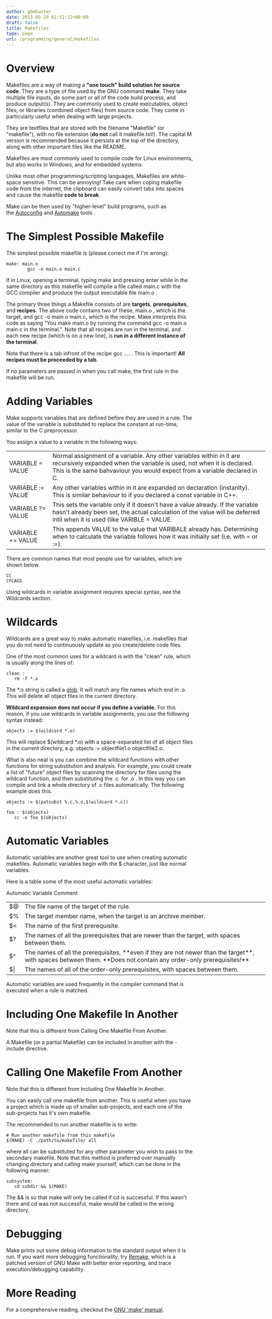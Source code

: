 ```yaml
---
author: gbmhunter
date: 2013-05-28 01:51:22+00:00
draft: false
title: Makefiles
type: page
url: /programming/general/makefiles
---
```


# Overview

Makefiles are a way of making a **"one touch" build solution for source code**. They are a type of file used by the GNU command **make**. They take multiple file inputs, do some part or all of the code build process, and produce output(s). They are commonly used to create executables, object files, or libraries (combined object files) from source code. They come in particularly useful when dealing with large projects.

They are textfiles that are stored with the filename "Makefile" (or "makefile"), with no file extension (**do not** call it makefile.txt!). The capital M version is recommended because it persists at the top of the directory, along with other important files like the README.

Makefiles are most commonly used to compile code for Linux environments, but also works in Windows, and for embedded systems.

Unlike most other programming/scripting languages, Makefiles are white-space sensitive. This can be annoying! Take care when coping makefile code from the internet, the clipboard can easily convert tabs into spaces and cause the makefile **code to break**.

Make can be then used by "higher-level" build programs, such as the [Autoconfig](http://www.gnu.org/savannah-checkouts/gnu/autoconf/manual/autoconf-2.69/html_node/index.html#Top) and [Automake](http://www.gnu.org/software/automake/) tools .

# The Simplest Possible Makefile

The simplest possible makefile is (please correct me if I'm wrong):

```make 
make: main.o
        gcc -o main.o main.c
```

If in Linux, opening a terminal, typing make and pressing enter while in the same directory as this makefile will compile a file called main.c with the GCC compiler and produce the output executable file main.o .

The primary three things a Makefile consists of are **targets**, **prerequisites**, and **recipes**. The above code contains two of these, main.o , which is the target, and gcc -o main.o main.c, which is the recipe. Make interprets this code as saying "You make main.o by running the command gcc -o main.o main.c in the terminal.". Note that all recipes are run in the terminal, and each new recipe (which is on a new line), is **run in a different instance of the terminal**.

Note that there is a tab infront of the recipe gcc .... . This is important! **All recipes must be proceeded by a tab.**





If no parameters are passed in when you call make, the first rule in the makefile will be run.





# Adding Variables





Make supports variables that are defined before they are used in a rule. The value of the variable is substituted to replace the constant at run-time, similar to the C preprocessor.





You assign a value to a variable in the following ways:



<table style="width: 700px;" >
    <tbody >
        <tr >
            
<td >
                VARIABLE = VALUE
            
</td>
            
<td >
                Normal assignment of a variable. Any other variables within in it are recursively expanded when the variable is used, not when it is declared. This is the same bahvaviour you would expect from a variable declared in C.
            
</td>
        </tr>
        <tr >
            
<td >
                VARIABLE := VALUE
            
</td>
            
<td >
                Any other variables within in it are expanded on declaration (instanlty). This is similar behaviour to if you declared a const variable in C++.
            
</td>
        </tr>
        <tr >
            
<td >
                VARIABLE ?= VALUE
            
</td>
            
<td >
                This sets the variable only if it doesn't have a value already. If the variable hasn't already been set, the actual calculation of the value will be deferred intil when it is used (like VARIBLE = VALUE.
            
</td>
        </tr>
        <tr >
            
<td >
                VARIABLE += VALUE
            
</td>
            
<td >
                This appends VALUE to the value that VARIBALE already has. Determining when to calculate the variable follows how it was initially set (i.e. with = or :=).
            
</td>
        </tr>
    </tbody>
</table>
    


There are common names that most people use for variables, which are shown below.




    
    CC
    CFLAGS
    





Using wildcards in variable assignment requires special syntax, see the Wildcards section.





# Wildcards





Wildcards are a great way to make automatic makefiles, i.e. makefiles that you do not need to continuously update as you create/delete code files.





One of the most common uses for a wildcard is with the "clean" rule, which is usually along the lines of:




    
    clean : 
       rm -f *.o
    





The *.o string is called a [glob](http://en.wikipedia.org/wiki/Glob_(programming)). It will match any file names which end in .o. This will delete all object files in the current directory.





**Wildcard expansion does not occur if you define a variable.** For this reason, if you use wildcards in variable assignments, you use the following syntax instead:




    
    objects := $(wildcard *.o)
    





This will replace $(wildcard *.o) with a space-separated list of all object files in the current directory, e.g. objects := objectfile1.o objectfile2.o.





What is also neat is you can combine the wildcard functions with other functions for string substitution and analysis. For example, you could create a list of "future" object files by scanning the directory for files using the wildcard function, and then substituting the .c  for .o . In this way you can compile and link a whole directory of .c files automatically. The following example does this.




    
    objects := $(patsubst %.c,%.o,$(wildcard *.c))
    
    foo : $(objects)
       cc -o foo $(objects)
    





# Automatic Variables





Automatic variables are another great tool to use when creating automatic makefiles. Automatic variables begin with the $ character, just like normal variables.





Here is a table some of the most useful automatic variables:



<table style="width: 700px;" >
    <tbody >
        <tr >
            Automatic Variable
            Comment
        </tr>
        <tr >
            
<td >$@
</td>
            
<td >The file name of the target of the rule.
</td>
        </tr>
        <tr >
            
<td >$%
</td>
            
<td >The target member name, when the target is an archive member.
</td>
        </tr>
        <tr >
            
<td >$<
</td>
            
<td >The name of the first prerequisite.
</td>
        </tr>
        <tr >
            
<td >$?
</td>
            
<td >The names of all the prerequisites that are newer than the target, with spaces between them.
</td>
        </tr>
        <tr >
            
<td >$^
</td>
            
<td >The names of all the prerequisites, **even if they are not newer than the target**, with spaces between them. **Does not contain any order-only prerequisites!**
</td>
        </tr>
        <tr >
            
<td >$|
</td>
            
<td >The names of all of the order-only prerequisites, with spaces between them.
</td>
        </tr>
    </tbody>
</table>



Automatic variables are used frequently in the compiler command that is executed when a rule is matched.





# Including One Makefile In Another





Note that this is different from Calling One Makefile From Another.
    


A Makefile (or a partial Makefile) can be included in another with the -include directive.





# Calling One Makefile From Another





Note that this is different from Including One Makefile In Another.





You can easily call one makefile from another. This is useful when you have a project which is made up of smaller sub-projects, and each one of the sub-projects has it's own makefile.





The recommended to run another makefile is to write:




    
    # Run another makefile from this makefile
    $(MAKE) -C ./path/to/makefile/ all
    





where all can be substituted for any other parameter you wish to pass to the secondary makefile. Note that this method is preferred over manually changing directory and calling make yourself, which can be done in the following manner:
    
    subsystem:
       cd subdir && $(MAKE)





The && is so that make will only be called if cd is successful. If this wasn't there and cd was not successful, make would be called in the wrong directory.

# Debugging





Make prints out some debug information to the standard output when it is run. If you want more debugging functionality, try [Remake](http://bashdb.sourceforge.net/remake/), which is a patched version of GNU Make with better error reporting, and trace execution/debugging capability.





# More Reading





For a comprehensive reading, checkout the [GNU 'make' manual](http://www.gnu.org/software/make/manual/make.html#Rules).
